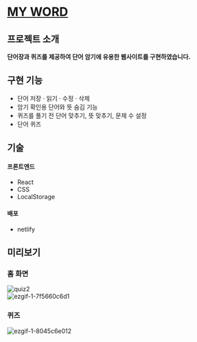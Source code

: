 # [MY WORD](배포링크)

## 프로젝트 소개
**단어장과 퀴즈를 제공하여 단어 암기에 유용한 웹사이트를 구현하였습니다.**

## 구현 기능
- 단어 저장 · 읽기 · 수정 · 삭제
- 암기 확인용 단어와 뜻 숨김 기능
- 퀴즈를 풀기 전 단어 맞추기, 뜻 맞추기, 문제 수 설정
- 단어 퀴즈


## 기술
#### 프론트엔드
- React  
- CSS  
- LocalStorage  

#### 배포
- netlify  

## 미리보기
### 홈 화면  
![quiz2](https://user-images.githubusercontent.com/96046698/204846354-24100897-6c40-4b08-b4ea-a3f3cb8c8247.png)  
![ezgif-1-7f5660c6d1](https://user-images.githubusercontent.com/96046698/204842957-837a81e1-2526-48bb-9505-209bb471c108.gif)  


### 퀴즈  
![ezgif-1-8045c6e012](https://user-images.githubusercontent.com/96046698/204844074-d86a2d62-eed1-4dd6-b2cf-587f94e823d8.gif)  






